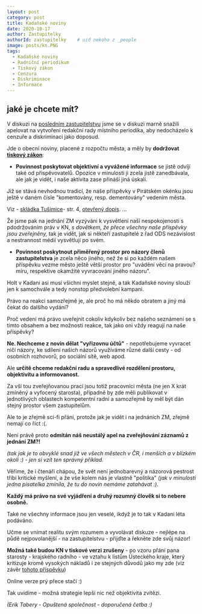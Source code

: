 ```yaml
---
layout: post
category: post
title: Kadaňské noviny
date: 2020-10-17
author: Zastupitelky
authorId: zastupitelky    # uid nekoho z _people
image: posts/kn.PNG
tags:
  - Kadaňské noviny
  - Radniční periodikum
  - Tiskový zákon
  - Cenzura
  - Diskriminace
  - Informace
---
```




## jaké je chcete mít?

V diskuzi na [posledním zastupitelstvu](https://kadan.pirati.cz/aktuality/10zmz.html) jsme se v diskuzi marně snažili apelovat na vytvoření redakční rady místního periodika, aby nedocházelo k cenzuře a diskriminaci jako doposud.

Jde o obecní noviny, placené z rozpočtu města, a měly by **dodržovat [tiskový zákon](https://www.zakonyprolidi.cz/cs/2000-46)**:

- **Povinnost poskytovat objektivní a vyvážené informace** se jistě odvíjí také od přispěvovatelů. 
Opozice v minulosti ji zcela jistě zanedbávala, ale jak je vidět, i naše aktivita zase přináší jiná úskalí.

Již se stává nevhodnou tradicí, že naše příspěvky v Pirátském okénku jsou ještě v daném čísle "komentovány, resp. dementovány" vedením města.

Viz - [skládka Tušimice](http://www.kadanskenoviny.cz/files/KN-2020_17_web.pdf)- str. 4, [otevřený dopis](https://kadan.pirati.cz/aktuality/odpoved.html). ...

Že jsme pak na jednání ZM vyzýváni k vysvětlení naší nespokojenosti s pdodržováním práv v KN, *s dovětkem, že přece všechny naše příspěvky jsou zveřejněny,* tak 
je vidět, jak si někteří zastupitelé z řad ODS nezávislost a nestrannost médií vysvětlují po svém. 

- **Povinnost poskytnout přiměřený prostor pro názory členů zastupitelstva** je zcela něco jiného, než že si po každém našem příspěvku vezme město ještě větší prostor pro "uvádění věcí na pravou? míru, respektive okamžité vyvracování jiného názoru".

Holt v Kadani asi musí všichni myslet stejně, a tak Kadaňské noviny slouží jen k samochvále a tedy nonstop předvolební kampani.


Právo na reakci samozřejmě je, ale proč ho má někdo obratem a jiný má čekat do dalšího vydání?

Proč vedení má právo uveřejnit cokoliv kdykoliv bez našeho seznámení se s tímto obsahem a bez možnosti reakce, tak jako oni vždy reagují na naše příspěvky?


**Ne. Nechceme z novin dělat "vyřizovnu účtů"** - nepotřebujeme vyvracet ničí názory, ke sdílení našich názorů využíváme různé další cesty - od osobních rozhovorů, po sociální sítě, web apod.

Ale **určitě chceme redakční radu a spravedlivé rozdělení  prostoru, objektivitu a informovanost.**

Za vší tou zveřejňovanou prací jsou totiž pracovníci města (ne jen X krát zmíněný a vyfocený starosta), případně by zde měli publikovat v jednotlivých oblastech kompetentní radní a samozřejmě by měl být dán stejný prostor všem zastupitelům. 

Ale to je zřejmě sci-fi přání, protože jak je vidět i na jednáních ZM, zřejmě nemají co říct :(.


Není právě proto **odmítán náš neustálý apel na zveřejňování záznamů z jednání ZM?!** 

*(tak jak je to obvyklé snad již ve všech městech v ČR, i menších a v blízkém okolí :) - jen si vzít ten správný příklad.*


Věříme, že i čtenáři chápou, že svět není jednobarevný a názorová pestrost tříbí kritické myšlení, a že vše kolem nás je vlastně "politika" 
*(jak v minulosti jedna pisatelka zmínila, že tu do novin nemáme zatahávat :).*

**Každý má právo na své vyjádření a druhý rozumný člověk si to nebere osobně.**

Také ne všechny informace jsou jen veselé, ikdyž je to tak v Kadani léta podáváno. 

Učme se vnímat realitu svým rozumem a vyvolávat diskuze - nejlépe na půdě nejpovolanější - na zastupitelstvu - přijďte a řekněte zde svůj názor!

**Možná také budou KN v tiskové verzi zrušeny** - po vzoru přání pana starosty - krajského radního - ve vztahu k listům Ústeckého kraje, který kritizuje kromě vysokých nákladů i ze stejných důvodů jako my zde (viz závěr [tohoto příspěvku](https://kadan.pirati.cz/aktuality/kraj.html)) 

Online verze prý přece stačí :)

Tak uvidíme - možná strategie lepší nic než objektivita zvítězí.

*(Erik Tabery - Opuštená společnost - doporučená četba :)*


